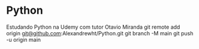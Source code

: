 # Python
Estudando Python na Udemy com tutor Otavio Miranda
git remote add origin git@github.com:Alexandrewht/Python.git
git branch -M main
git push -u origin main
